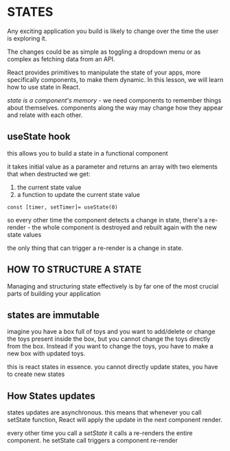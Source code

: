 # STATES

Any exciting application you build is likely to change over the time the user is exploring it.

The changes could be as simple as toggling a dropdown menu or as complex as fetching data from an API.

React provides primitives to manipulate the state of your apps, more specifically components, to make them dynamic. In this lesson, we will learn how to use state in React.

*state is a component's memory* - we need components to remember things about themselves. components along the way may change how they appear and relate with each other.

## useState hook

this allows you to build a state in a functional component

it takes initial value as a parameter and returns an array with two elements that when destructed we get:

1. the current state value
2. a function to update the current state value

`const [timer, setTimer]= useState(0)`

so every other time the component detects a change in state, there's a re-render - the whole component is destroyed and rebuilt again with the new state values

the only thing that can trigger a re-render is a change in state.

## HOW TO STRUCTURE A STATE

Managing and structuring state effectively is by far one of the most crucial parts of building your application

## states are immutable

imagine you have a box full of toys and you want to add/delete or change the toys present inside the box, but you cannot change the toys directly from the box. Instead if you want to change the toys, you have to make a new box with updated toys.

this is react states in essence. you cannot directly update states, you have to create new states

## How States updates

states updates are asynchronous. this means that whenever you call setState function, React will apply the update in the next component render.

every other time you call a *setState* it calls a re-renders the entire component. he setState call triggers a component re-render
